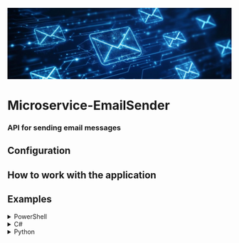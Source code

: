 ![](image.jpg)

# Microservice-EmailSender

### API for sending email messages


## Configuration



## How to work with the application



## Examples

<details>
  <summary>PowerShell</summary>

  This is a example for powershell

```powershell
$url = "http://host:4040/sendmail"
$contentType = "application/json"

$json = @{
  aliasFrom = "information come from send"
  to = @("email1@x.com", "email2@y.com")
  cc = @("email1@x.com", "email2@y.com")
  bcc = @("email1@x.com", "email2@y.com")
  subject = "subject message"
  body = "body message"
} | ConvertTo-Json

Invoke-RestMethod -Uri $url -Method Post -Body $json -ContentType $contentType
```

</details>

<details>
  <summary>C#</summary>

  This is a example for C#

</details>

<details>
  <summary>Python</summary>
  
  This is a example for Python

```python
import requests

url = 'http://host:4040/sendmail'
data = {
  "name": "information come from send",
  "to": ["email1@x.com", "email2@y.com"],
  "cc": ["email1@x.com", "email2@y.com"],
  "bcc": ["email1@x.com", "email2@y.com"],
  "subject": "subject message",
  "body": "body message"
}
headers = {'Content-type': 'application/json'}

response = requests.post(url, json=data, headers=headers)

print(response)
```

</details>